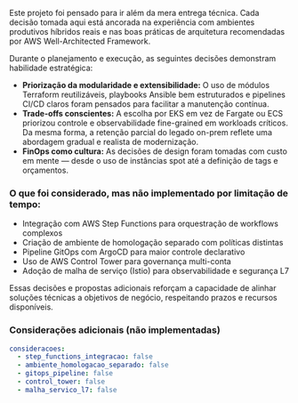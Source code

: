 Este projeto foi pensado para ir além da mera entrega técnica. Cada decisão tomada aqui está ancorada na experiência com ambientes produtivos híbridos reais e nas boas práticas de arquitetura recomendadas por AWS Well-Architected Framework.

Durante o planejamento e execução, as seguintes decisões demonstram habilidade estratégica:

- **Priorização da modularidade e extensibilidade:** O uso de módulos Terraform reutilizáveis, playbooks Ansible bem estruturados e pipelines CI/CD claros foram pensados para facilitar a manutenção contínua.
- **Trade-offs conscientes:** A escolha por EKS em vez de Fargate ou ECS priorizou controle e observabilidade fine-grained em workloads críticos. Da mesma forma, a retenção parcial do legado on-prem reflete uma abordagem gradual e realista de modernização.
- **FinOps como cultura:** As decisões de design foram tomadas com custo em mente — desde o uso de instâncias spot até a definição de tags e orçamentos.

### O que foi considerado, mas não implementado por limitação de tempo:

- Integração com AWS Step Functions para orquestração de workflows complexos
- Criação de ambiente de homologação separado com políticas distintas
- Pipeline GitOps com ArgoCD para maior controle declarativo
- Uso de AWS Control Tower para governança multi-conta
- Adoção de malha de serviço (Istio) para observabilidade e segurança L7

Essas decisões e propostas adicionais reforçam a capacidade de alinhar soluções técnicas a objetivos de negócio, respeitando prazos e recursos disponíveis.

### Considerações adicionais (não implementadas)
```yaml
consideracoes:
  - step_functions_integracao: false
  - ambiente_homologacao_separado: false
  - gitops_pipeline: false
  - control_tower: false
  - malha_servico_l7: false
```